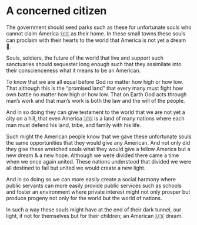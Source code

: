 # A concerned citizen

The government should seed parks such as these for unfortunate souls who cannot claim America 🇺🇸 as their home. 
In these small towns these souls can proclaim with their hearts to the world that America is not yet a dream 🛌. 

Souls, soldiers, the future of the world that live and support such sanctuaries should sequester long enough such that they assimilate into their conscienceness what it means to be an American. 

To know that we are all equal before God no matter how high or how low. That although this is the “promised land” that every many must fight how own battle no matter how high or how low. That on Earth God acts through man’s work and that man’s work is both the law and the will of the people.

And in so doing they can give testament to the world that we are not yet a city on a hill, that even America 🇺🇸 is a land of many nations where each man must defend his land, tribe, and family with his life.

Such might the American people know that we gave these unfortunate souls the same opportunities that they would give any American. And not only did they give these wretched souls what they would give a fellow America but a new dream & a new hope. Although we were divided there came a time when we once again united. These nations understood that divided we were all destined to fail but united we would create a new light.

And in so doing so we can more easily create a social harmony where public servants can more easily provide public services such as schools and foster an environment where private interest might not only prosper but produce progeny not only for the world but the world of nations.

In such a way these souls might have at the end of their dark tunnel, our light, if not for themselves but for their children; an American 🇺🇸 dream.


